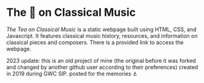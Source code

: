 # The :tea: on Classical Music
 
*The Tea on Classical Music* is a static webpage built using HTML, CSS, and Javascript. It features classical music history, resources, and information on classical pieces and composers. There is a provided link to access the webpage.

2023 update: this is an old project of mine (the original before it was forked and changed by another github user according to their preferences) created in 2019 during GWC SIP. posted for the memories ⚓
